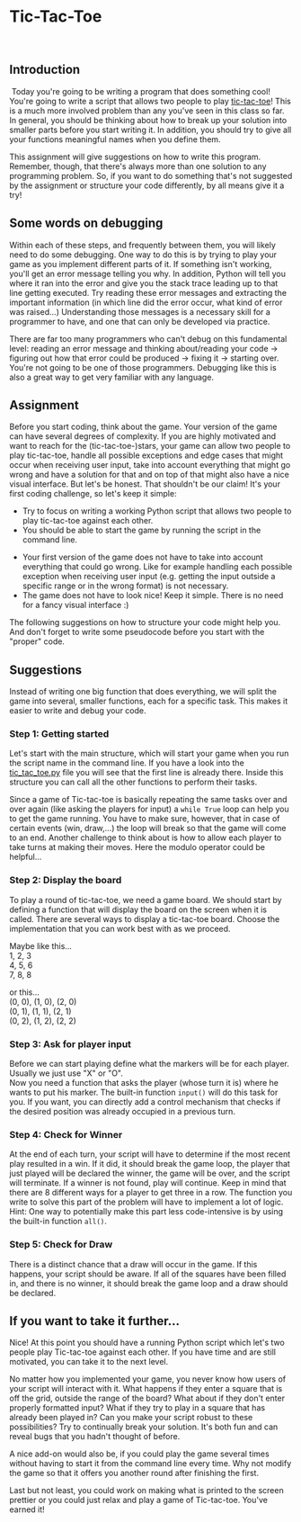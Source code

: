 # Tic-Tac-Toe
​

## Introduction
​
Today you're going to be writing a program that does something cool! You're going to write a script that allows two people to play [tic-tac-toe](https://en.wikipedia.org/wiki/Tic-tac-toe)! This is a much more involved problem than any you've seen in this class so far. In general, you should be thinking about how to break up your solution into smaller parts before you start writing it. In addition, you should try to give all your functions meaningful names when you define them.

This assignment will give suggestions on how to write this program. Remember, though, that there's always more than one solution to any programming problem. So, if you want to do something that's not suggested by the assignment or structure your code differently, by all means give it a try! 

## Some words on debugging 

Within each of these steps, and frequently between them, you will likely need to do some debugging. One way to do this is by trying to play your game as you implement different parts of it. If something isn't working, you'll get an error message telling you why. In addition, Python will tell you where it ran into the error and give you the stack trace leading up to that line getting executed. Try reading these error messages and extracting the important information (in which line did the error occur, what kind of error was raised...) Understanding those messages is a necessary skill for a programmer to have, and one that can only be developed via practice. 

There are far too many programmers who can't debug on this fundamental level: reading an error message and thinking about/reading your code -> figuring out how that error could be produced -> fixing it -> starting over. You're not going to be one of those programmers. Debugging like this is also a great way to get very familiar with any language.
​

## Assignment

Before you start coding, think about the game. Your version of the game can have several degrees of complexity. If you are highly motivated and want to reach for the (tic-tac-toe-)stars, your game can allow two people to play tic-tac-toe, handle all possible exceptions and edge cases that might occur when receiving user input, take into account everything that might go wrong and have a solution for that and on top of that might also have a nice visual interface. But let's be honest. That shouldn't be our claim! It's your first coding challenge, so let's keep it simple:

+ Try to focus on writing a working Python script that allows two people to play tic-tac-toe against each other. 
+ You should be able to start the game by running the script in the command line. 
- Your first version of the game does not have to take into account everything that could go wrong. Like for example handling each possible exception when receiving user input (e.g. getting the input outside a specific range or in the wrong format) is not necessary. 
- The game does not have to look nice! Keep it simple. There is no need for a fancy visual interface :)  

The following suggestions on how to structure your code might help you. And don't forget to write some pseudocode before you start with the "proper" code. 


## Suggestions 

Instead of writing one big function that does everything, we will split the game into several, smaller functions, each for a specific task. This makes it easier to write and debug your code.  

### Step 1: Getting started
Let's start with the main structure, which will start your game when you run the script name in the command line. If you have a look into the [tic_tac_toe.py](tic_tac_toe.py) file you will see that the first line is already there.  Inside this structure you can call all the other functions to perform their tasks. 

Since a game of Tic-tac-toe is basically repeating the same tasks over and over again (like asking the players for input) a `while True` loop can help you to get the game running. You have to make sure, however, that in case of certain events (win, draw,...) the loop will break so that the game will come to an end.  Another challenge to think about is how to allow each player to take turns at making their moves. Here the modulo operator could be helpful...

### Step 2: Display the board 
To play a round of tic-tac-toe, we need a game board. We should start by defining a function that will display the board on the screen when it is called. There are several ways to display a tic-tac-toe board. Choose the implementation that you can work best with as we proceed.

Maybe like this...  
1, 2, 3    
4, 5, 6   
7, 8, 8   

or this...   
(0, 0), (1, 0), (2, 0)   
(0, 1), (1, 1), (2, 1)   
(0, 2), (1, 2), (2, 2)   


### Step 3: Ask for player input 
Before we can start playing define what the markers will be for each player. Usually we just use "X" or "O".  
Now you need a function that asks the player (whose turn it is) where he wants to put his marker. The built-in function `input()` will do this task for you. 
If you want, you can directly add a control mechanism that checks if the desired position was already occupied in a previous turn. 

### Step 4: Check for Winner
At the end of each turn, your script will have to determine if the most recent play resulted in a win. If it did, it should break the game loop, the player that just played will be declared the winner, the game will be over, and the script will terminate. If a winner is not found, play will continue. Keep in mind that there are 8 different ways for a player to get three in a row. The function you write to solve this part of the problem will have to implement a lot of logic. Hint: One way to potentially make this part less code-intensive is by using the built-in function `all()`.

### Step 5: Check for Draw
There is a distinct chance that a draw will occur in the game. If this happens, your script should be aware. If all of the squares have been filled in, and there is no winner, it should break the game loop and a draw should be declared. 

## If you want to take it further...

Nice! At this point you should have a running Python script which let's two people play Tic-tac-toe against each other. If you have time and are still motivated, you can take it to the next level. 

No matter how you implemented your game, you never know how users of your script will interact with it. What happens if they enter a square that is off the grid, outside the range of the board? What about if they don't enter properly formatted input? What if they try to play in a square that has already been played in? Can you make your script robust to these possibilities? Try to continually break your solution. It's both fun and can reveal bugs that you hadn't thought of before.

A nice add-on would also be, if you could play the game several times without having to start it from the command line every time. Why not modify the game so that it offers you another round after finishing the first. 

Last but not least, you could work on making what is printed to the screen prettier or you could just relax and play a game of Tic-tac-toe. You've earned it!
